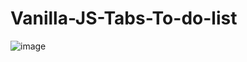 # Vanilla-JS-Tabs-To-do-list
![image](https://user-images.githubusercontent.com/61496289/174185684-20815459-2728-4fe1-b1c7-53deba2b6d80.png)
